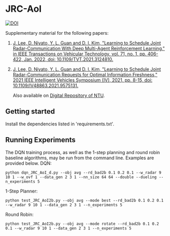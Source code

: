 # JRC-AoI
[![DOI](https://zenodo.org/badge/370934498.svg)](https://zenodo.org/badge/latestdoi/370934498)

Supplementary material for the following papers:

<ol>
  <li>
  
  [J. Lee, D. Niyato, Y. L. Guan and D. I. Kim, "Learning to Schedule Joint Radar-Communication With Deep Multi-Agent Reinforcement Learning," in IEEE Transactions on Vehicular Technology, vol. 71, no. 1, pp. 406-422, Jan. 2022, doi: 10.1109/TVT.2021.3124810.](https://ieeexplore.ieee.org/abstract/document/9601214)
  </li>
  <li>
  
  [J. Lee, D. Niyato, Y. L. Guan and D. I. Kim, "Learning to Schedule Joint Radar-Communication Requests for Optimal Information Freshness," 2021 IEEE Intelligent Vehicles Symposium (IV), 2021, pp. 8-15, doi: 10.1109/IV48863.2021.9575131.](https://ieeexplore.ieee.org/abstract/document/9575131)

Also available on [Digital Repository of NTU](https://hdl.handle.net/10356/150718).
</li>
</ol> 

## Getting started
Install the dependencies listed in 'requirements.txt'.

## Running Experiments
The DQN training process, as well as the 1-step planning and round robin baseline algorithms, may be run from the command line. Examples are provided below.
DQN:
```
python dqn_JRC_AoI_d.py --obj avg --rd_bad2b 0.1 0.2 0.1 --w_radar 9 10 1 --w_ovf 1 --data_gen 2 3 1 --nn_size 64 64 --double --dueling --n_experiments 5
```
1-Step Planner:
```
python test_JRC_AoI2b.py --obj avg --mode best --rd_bad2b 0.1 0.2 0.1 --w_radar 9 10 1 --data_gen 2 3 1 --n_experiments 5
```
Round Robin:
```
python test_JRC_AoI2b.py --obj avg --mode rotate --rd_bad2b 0.1 0.2 0.1 --w_radar 9 10 1 --data_gen 2 3 1 --n_experiments 5
```
